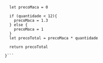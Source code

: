 ```  function calculaPrecoTotal(quantidade) {
  let precoMaca = 0
  
  if (quantidade < 12){
    precoMaca = 1.3
  } else {
    precoMaca = 1
  }
  let precoTotal = precoMaca * quantidade
  
  return precoTotal
  
}```

